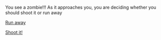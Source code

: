 You see a zombie!!! As it approaches you, you are deciding whether you should shoot it or run away

[Run away](seeZombie2/run2.md)

[Shoot it!](seeZombie2/kill2.md)